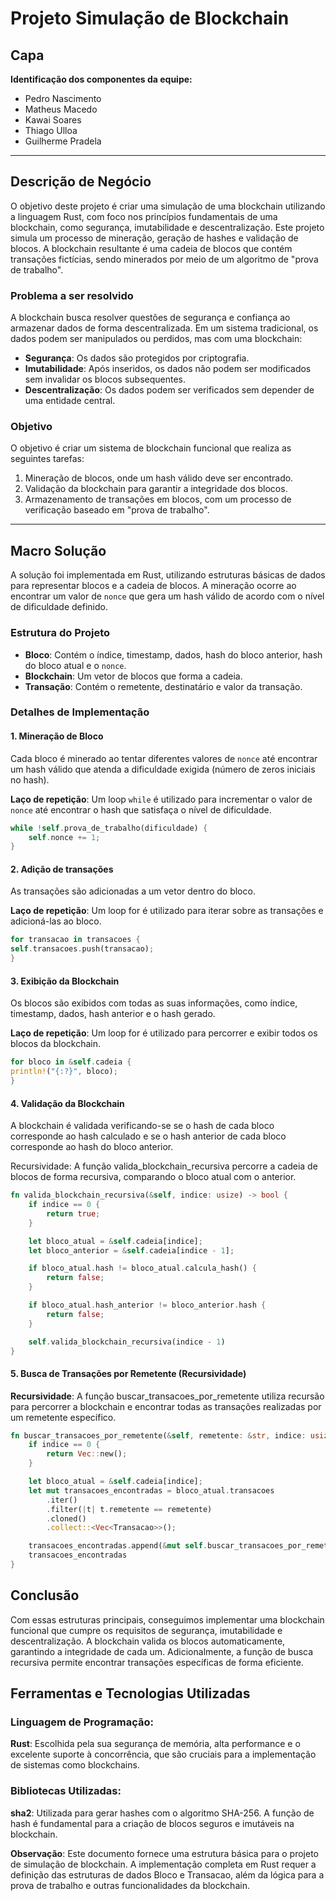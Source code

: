 # Projeto Simulação de Blockchain

## Capa

**Identificação dos componentes da equipe:**

- Pedro Nascimento
- Matheus Macedo
- Kawai Soares
- Thiago Ulloa
- Guilherme Pradela

---

## Descrição de Negócio

O objetivo deste projeto é criar uma simulação de uma blockchain utilizando a linguagem Rust, com foco nos princípios fundamentais de uma blockchain, como segurança, imutabilidade e descentralização. Este projeto simula um processo de mineração, geração de hashes e validação de blocos. A blockchain resultante é uma cadeia de blocos que contém transações fictícias, sendo minerados por meio de um algoritmo de "prova de trabalho".

### Problema a ser resolvido

A blockchain busca resolver questões de segurança e confiança ao armazenar dados de forma descentralizada. Em um sistema tradicional, os dados podem ser manipulados ou perdidos, mas com uma blockchain:

- **Segurança**: Os dados são protegidos por criptografia.
- **Imutabilidade**: Após inseridos, os dados não podem ser modificados sem invalidar os blocos subsequentes.
- **Descentralização**: Os dados podem ser verificados sem depender de uma entidade central.

### Objetivo

O objetivo é criar um sistema de blockchain funcional que realiza as seguintes tarefas:

1. Mineração de blocos, onde um hash válido deve ser encontrado.
2. Validação da blockchain para garantir a integridade dos blocos.
3. Armazenamento de transações em blocos, com um processo de verificação baseado em "prova de trabalho".

---

## Macro Solução

A solução foi implementada em Rust, utilizando estruturas básicas de dados para representar blocos e a cadeia de blocos. A mineração ocorre ao encontrar um valor de `nonce` que gera um hash válido de acordo com o nível de dificuldade definido.

### Estrutura do Projeto

- **Bloco**: Contém o índice, timestamp, dados, hash do bloco anterior, hash do bloco atual e o `nonce`.
- **Blockchain**: Um vetor de blocos que forma a cadeia.
- **Transação**: Contém o remetente, destinatário e valor da transação.

### Detalhes de Implementação

#### 1. Mineração de Bloco

Cada bloco é minerado ao tentar diferentes valores de `nonce` até encontrar um hash válido que atenda a dificuldade exigida (número de zeros iniciais no hash).

**Laço de repetição**: Um loop `while` é utilizado para incrementar o valor de `nonce` até encontrar o hash que satisfaça o nível de dificuldade.

```rust
while !self.prova_de_trabalho(dificuldade) {
    self.nonce += 1;
}
```

#### 2. Adição de transações

As transações são adicionadas a um vetor dentro do bloco.

**Laço de repetição**: Um loop for é utilizado para iterar sobre as transações e adicioná-las ao bloco.

```rust
for transacao in transacoes {
self.transacoes.push(transacao);
}
```

#### 3. Exibição da Blockchain

Os blocos são exibidos com todas as suas informações, como índice, timestamp, dados, hash anterior e o hash gerado.

**Laço de repetição**: Um loop for é utilizado para percorrer e exibir todos os blocos da blockchain.

```rust
for bloco in &self.cadeia {
println!("{:?}", bloco);
}
```

#### 4. Validação da Blockchain

A blockchain é validada verificando-se se o hash de cada bloco corresponde ao hash calculado e se o hash anterior de cada bloco corresponde ao hash do bloco anterior.

Recursividade: A função valida_blockchain_recursiva percorre a cadeia de blocos de forma recursiva, comparando o bloco atual com o anterior.

```rust
fn valida_blockchain_recursiva(&self, indice: usize) -> bool {
    if indice == 0 {
        return true;
    }

    let bloco_atual = &self.cadeia[indice];
    let bloco_anterior = &self.cadeia[indice - 1];

    if bloco_atual.hash != bloco_atual.calcula_hash() {
        return false;
    }

    if bloco_atual.hash_anterior != bloco_anterior.hash {
        return false;
    }

    self.valida_blockchain_recursiva(indice - 1)
}
```

#### 5. Busca de Transações por Remetente (Recursividade)

**Recursividade**: A função buscar_transacoes_por_remetente utiliza recursão para percorrer a blockchain e encontrar todas as transações realizadas por um remetente específico.

```rust
fn buscar_transacoes_por_remetente(&self, remetente: &str, indice: usize) -> Vec<Transacao> {
    if indice == 0 {
        return Vec::new();
    }

    let bloco_atual = &self.cadeia[indice];
    let mut transacoes_encontradas = bloco_atual.transacoes
        .iter()
        .filter(|t| t.remetente == remetente)
        .cloned()
        .collect::<Vec<Transacao>>();

    transacoes_encontradas.append(&mut self.buscar_transacoes_por_remetente(remetente, indice - 1));
    transacoes_encontradas
}
```

## Conclusão

Com essas estruturas principais, conseguimos implementar uma blockchain funcional que cumpre os requisitos de segurança, imutabilidade e descentralização. A blockchain valida os blocos automaticamente, garantindo a integridade de cada um. Adicionalmente, a função de busca recursiva permite encontrar transações específicas de forma eficiente.

## Ferramentas e Tecnologias Utilizadas

### Linguagem de Programação:

**Rust**: Escolhida pela sua segurança de memória, alta performance e o excelente suporte à concorrência, que são cruciais para a implementação de sistemas como blockchains.

### Bibliotecas Utilizadas:

**sha2**: Utilizada para gerar hashes com o algoritmo SHA-256. A função de hash é fundamental para a criação de blocos seguros e imutáveis na blockchain.

**Observação**: Este documento fornece uma estrutura básica para o projeto de simulação de blockchain. A implementação completa em Rust requer a definição das estruturas de dados Bloco e Transacao, além da lógica para a prova de trabalho e outras funcionalidades da blockchain.
